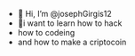 - 👋 Hi, I’m @josephGirgis12
- 👀i want to learn how to hack
- how to codeing
- and how to make a criptocoin


<!---
josephGirgis12/josephGirgis12 is a ✨ special ✨ repository because its `README.md` (this file) appears on your GitHub profile.
You can click the Preview link to take a look at your changes.
--->
